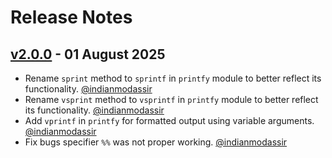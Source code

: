 # Release Notes

## [v2.0.0](https://github.com/jsvibe/printfy/compare/v1.0.0...v2.0.0) - 01 August 2025

* Rename `sprint` method to `sprintf` in `printfy` module to better reflect its functionality. [@indianmodassir](https://github.com/indianmodassir)
* Rename `vsprint` method to `vsprintf` in `printfy` module to better reflect its functionality. [@indianmodassir](https://github.com/indianmodassir)
* Add `vprintf` in `printfy` for formatted output using variable arguments. [@indianmodassir](https://github.com/indianmodassir)
* Fix bugs specifier `%%` was not proper working. [@indianmodassir](https://github.com/indianmodassir)